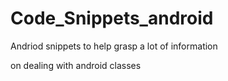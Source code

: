 # Code_Snippets_android

Andriod snippets to help grasp a lot of information 

on dealing with android classes
